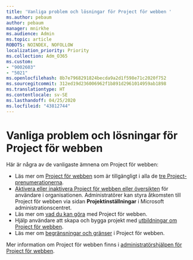 ```yaml
---
title: 'Vanliga problem och lösningar för Project för webben '
ms.author: pebaum
author: pebaum
manager: mnirkhe
ms.audience: Admin
ms.topic: article
ROBOTS: NOINDEX, NOFOLLOW
localization_priority: Priority
ms.collection: Adm_O365
ms.custom:
- "9002603"
- "5021"
ms.openlocfilehash: 8b7e7968291824becda9a2d1f598e71c2020f752
ms.sourcegitcommit: 312ed19d236006962f1b891d2961014959ab1898
ms.translationtype: HT
ms.contentlocale: sv-SE
ms.lasthandoff: 04/25/2020
ms.locfileid: "43812744"
---
```

# <a name="project-for-the-web-common-issues-and-resolutions"></a>Vanliga problem och lösningar för Project för webben 

Här är några av de vanligaste ämnena om Project för webben:

- Läs mer om [Project för webben](https://support.microsoft.com/sv-SE/office/what-is-project-for-the-web-c19b2421-3c9d-4037-97c6-f66b6e1d2eb5) som är tillgängligt i alla de [tre Project-prenumerationerna](https://products.office.com/project/compare-microsoft-project-management-software).
- [Aktivera eller inaktivera Project för webben eller översikten](https://docs.microsoft.com/project-for-the-web/turn-project-for-the-web-off) för användare i organisationen. Administratörer kan styra åtkomsten till Project för webben via sidan **Projektinställningar** i Microsoft administrationscentret.
- Läs mer om [vad du kan göra](https://support.office.com/article/what-can-you-do-with-project-for-the-web-b30f5442-be5f-43d2-9072-c95bff778ea1) med Project för webben.
- Hjälp användare att skapa och bygga projekt med [utbildningar om Project för webben](https://support.office.com/article/get-started-with-project-for-the-web-50bf3e29-0f0d-4b7a-9d2c-7c78389b67ad).
- Läs mer om [begränsningar och gränser](https://docs.microsoft.com/project-for-the-web/project-for-the-web-limits-and-boundaries) i Project för webben.

Mer information om Project för webben finns i [administratörshjälpen för Project för webben](https://docs.microsoft.com/project-for-the-web/projectforweb-admin-home).
